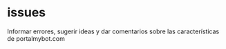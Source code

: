 # issues
Informar errores, sugerir ideas y dar comentarios sobre las características de portalmybot.com
